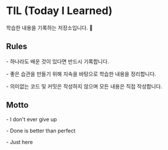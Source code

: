 # TIL (Today I Learned)
학습한 내용을 기록하는 저장소입니다. 📝



## Rules

\- 하나라도 배운 것이 있다면 반드시 기록합니다.

\- 좋은 습관을 만들기 위해 지속을 바탕으로 학습한 내용을 정리합니다.

\- 의미없는 코드 및 커밋은 작성하지 않으며 모든 내용은 직접 작성합니다.



## Motto

\- I don't ever give up 

\- Done is better than perfect

\- Just here